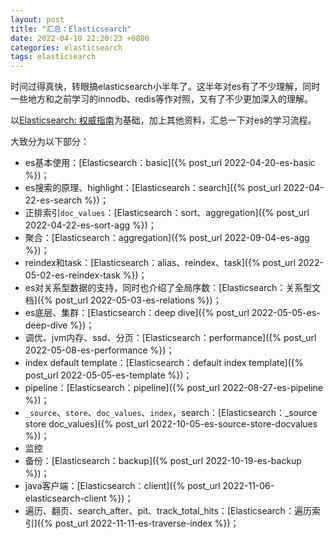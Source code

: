 ```yaml
---
layout: post
title: "汇总：Elasticsearch"
date: 2022-04-19 22:20:23 +0800
categories: elasticsearch
tags: elasticsearch
---
```


时间过得真快，转眼搞elasticsearch小半年了。这半年对es有了不少理解，同时一些地方和之前学习的innodb、redis等作对照，又有了不少更加深入的理解。

以[Elasticsearch: 权威指南](https://www.elastic.co/guide/cn/elasticsearch/guide/current/index.html)为基础，加上其他资料，汇总一下对es的学习流程。

大致分为以下部分：
- es基本使用：[Elasticsearch：basic]({% post_url 2022-04-20-es-basic %})；
- es搜索的原理、highlight：[Elasticsearch：search]({% post_url 2022-04-22-es-search %})；
- 正排索引`doc_values`：[Elasticsearch：sort、aggregation]({% post_url 2022-04-22-es-sort-agg %})；
- 聚合：[Elasticsearch：aggregation]({% post_url 2022-09-04-es-agg %})；
- reindex和task：[Elasticsearch：alias、reindex、task]({% post_url 2022-05-02-es-reindex-task %})；
- es对关系型数据的支持，同时也介绍了全局序数：[Elasticsearch：关系型文档]({% post_url 2022-05-03-es-relations %})；
- es底层、集群：[Elasticsearch：deep dive]({% post_url 2022-05-05-es-deep-dive %})；
- 调优、jvm内存、ssd、分页：[Elasticsearch：performance]({% post_url 2022-05-08-es-performance %})；
- index default template：[Elasticsearch：default index template]({% post_url 2022-05-05-es-template %})；
- pipeline：[Elasticsearch：pipeline]({% post_url 2022-08-27-es-pipeline %})；
- `_source`、`store`、`doc_values`、`index`，search：[Elasticsearch：_source store doc_values]({% post_url 2022-10-05-es-source-store-docvalues %})；
- 监控
- 备份：[Elasticsearch：backup]({% post_url 2022-10-19-es-backup %})；
- java客户端：[Elasticsearch：client]({% post_url 2022-11-06-elasticsearch-client %})；
- 遍历、翻页、search_after、pit、track_total_hits：[Elasticsearch：遍历索引]({% post_url 2022-11-11-es-traverse-index %})；

